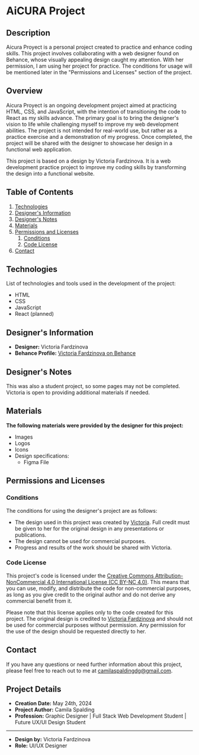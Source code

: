 # AiCURA Project

## Description
Aicura Proyect is a personal project created to practice and enhance coding skills. This project involves collaborating with a web designer found on Behance, whose visually appealing design caught my attention. With her permission, I am using her project for practice. The conditions for usage will be mentioned later in the "Permissions and Licenses" section of the project.

## Overview
Aicura Proyect is an ongoing development project aimed at practicing HTML, CSS, and JavaScript, with the intention of transitioning the code to React as my skills advance. The primary goal is to bring the designer's vision to life while challenging myself to improve my web development abilities. The project is not intended for real-world use, but rather as a practice exercise and a demonstration of my progress. Once completed, the project will be shared with the designer to showcase her design in a functional web application.

This project is based on a design by Victoria Fardzinova. It is a web development practice project to improve my coding skills by transforming the design into a functional website.

## Table of Contents

1. [Technologies](#technologies)
2. [Designer's Information](#designers-information)
3. [Designer's Notes](#designers-notes)
4. [Materials](#materials)
5. [Permissions and Licenses](#permissions-and-licenses)
    1. [Conditions](#conditions)
    2. [Code License](#code-license)
6. [Contact](#contact)

## Technologies
List of technologies and tools used in the development of the project:

- HTML
- CSS
- JavaScript
- React (planned)

## Designer's Information
- **Designer:** Victoria Fardzinova
- **Behance Profile:** [Victoria Fardzinova on Behance](https://www.behance.net/victoria_fardzinova)

## Designer's Notes
This was also a student project, so some pages may not be completed. Victoria is open to providing additional materials if needed.

## Materials
**The following materials were provided by the designer for this project:**
- Images
- Logos
- Icons
- Design specifications:
    - Figma File

## Permissions and Licenses

### Conditions
The conditions for using the designer's project are as follows:

- The design used in this project was created by [Victoria](#designer-information). Full credit must be given to her for the original design in any presentations or publications.
- The design cannot be used for commercial purposes.
- Progress and results of the work should be shared with Victoria.

### Code License

This project's code is licensed under the [Creative Commons Attribution-NonCommercial 4.0 International License (CC BY-NC 4.0)](https://creativecommons.org/licenses/by-nc/4.0/). This means that you can use, modify, and distribute the code for non-commercial purposes, as long as you give credit to the original author and do not derive any commercial benefit from it.

Please note that this license applies only to the code created for this project. The original design is credited to [Victoria Fardzinova](#designers-information) and should not be used for commercial purposes without permission. Any permission for the use of the design should be requested directly to her.

## Contact
If you have any questions or need further information about this project, please feel free to reach out to me at camilaspaldingdg@gmail.com.

## Project Details

- **Creation Date:** May 24th, 2024
- **Project Author:** Camila Spalding
- **Profession:** Graphic Designer | Full Stack Web Development Student | Future UX/UI Design Student
---
- **Design by:** Victoria Fardzinova
- **Role:** UI/UX Designer

